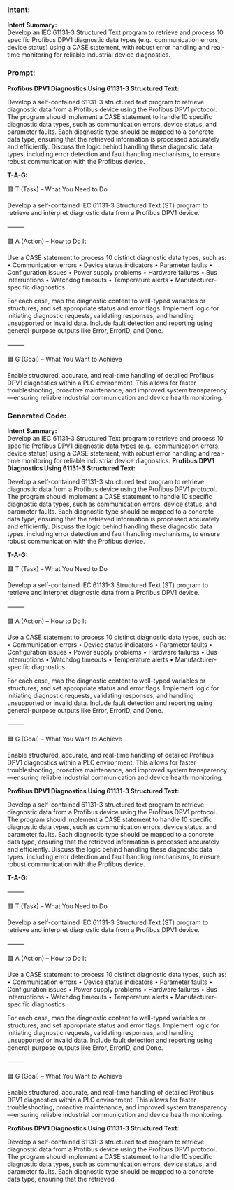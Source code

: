 ### Intent:
**Intent Summary:**  
Develop an IEC 61131-3 Structured Text program to retrieve and process 10 specific Profibus DPV1 diagnostic data types (e.g., communication errors, device status) using a CASE statement, with robust error handling and real-time monitoring for reliable industrial device diagnostics.

### Prompt:
**Profibus DPV1 Diagnostics Using 61131-3 Structured Text:**

Develop a self-contained 61131-3 structured text program to retrieve diagnostic data from a Profibus device using the Profibus DPV1 protocol. The program should implement a CASE statement to handle 10 specific diagnostic data types, such as communication errors, device status, and parameter faults. Each diagnostic type should be mapped to a concrete data type, ensuring that the retrieved information is processed accurately and efficiently. Discuss the logic behind handling these diagnostic data types, including error detection and fault handling mechanisms, to ensure robust communication with the Profibus device.

**T-A-G:**

🟥 T (Task) – What You Need to Do

Develop a self-contained IEC 61131-3 Structured Text (ST) program to retrieve and interpret diagnostic data from a Profibus DPV1 device.

⸻

🟩 A (Action) – How to Do It

Use a CASE statement to process 10 distinct diagnostic data types, such as:
	•	Communication errors
	•	Device status indicators
	•	Parameter faults
	•	Configuration issues
	•	Power supply problems
	•	Hardware failures
	•	Bus interruptions
	•	Watchdog timeouts
	•	Temperature alerts
	•	Manufacturer-specific diagnostics

For each case, map the diagnostic content to well-typed variables or structures, and set appropriate status and error flags. Implement logic for initiating diagnostic requests, validating responses, and handling unsupported or invalid data. Include fault detection and reporting using general-purpose outputs like Error, ErrorID, and Done.

⸻

🟦 G (Goal) – What You Want to Achieve

Enable structured, accurate, and real-time handling of detailed Profibus DPV1 diagnostics within a PLC environment. This allows for faster troubleshooting, proactive maintenance, and improved system transparency—ensuring reliable industrial communication and device health monitoring.

### Generated Code:
**Intent Summary:**  
Develop an IEC 61131-3 Structured Text program to retrieve and process 10 specific Profibus DPV1 diagnostic data types (e.g., communication errors, device status) using a CASE statement, with robust error handling and real-time monitoring for reliable industrial device diagnostics.
**Profibus DPV1 Diagnostics Using 61131-3 Structured Text:**

Develop a self-contained 61131-3 structured text program to retrieve diagnostic data from a Profibus device using the Profibus DPV1 protocol. The program should implement a CASE statement to handle 10 specific diagnostic data types, such as communication errors, device status, and parameter faults. Each diagnostic type should be mapped to a concrete data type, ensuring that the retrieved information is processed accurately and efficiently. Discuss the logic behind handling these diagnostic data types, including error detection and fault handling mechanisms, to ensure robust communication with the Profibus device.

**T-A-G:**

🟥 T (Task) – What You Need to Do

Develop a self-contained IEC 61131-3 Structured Text (ST) program to retrieve and interpret diagnostic data from a Profibus DPV1 device.

⸻

🟩 A (Action) – How to Do It

Use a CASE statement to process 10 distinct diagnostic data types, such as:
	•	Communication errors
	•	Device status indicators
	•	Parameter faults
	•	Configuration issues
	•	Power supply problems
	•	Hardware failures
	•	Bus interruptions
	•	Watchdog timeouts
	•	Temperature alerts
	•	Manufacturer-specific diagnostics

For each case, map the diagnostic content to well-typed variables or structures, and set appropriate status and error flags. Implement logic for initiating diagnostic requests, validating responses, and handling unsupported or invalid data. Include fault detection and reporting using general-purpose outputs like Error, ErrorID, and Done.

⸻

🟦 G (Goal) – What You Want to Achieve

Enable structured, accurate, and real-time handling of detailed Profibus DPV1 diagnostics within a PLC environment. This allows for faster troubleshooting, proactive maintenance, and improved system transparency—ensuring reliable industrial communication and device health monitoring.  

**Profibus DPV1 Diagnostics Using 61131-3 Structured Text:**

Develop a self-contained 61131-3 structured text program to retrieve diagnostic data from a Profibus device using the Profibus DPV1 protocol. The program should implement a CASE statement to handle 10 specific diagnostic data types, such as communication errors, device status, and parameter faults. Each diagnostic type should be mapped to a concrete data type, ensuring that the retrieved information is processed accurately and efficiently. Discuss the logic behind handling these diagnostic data types, including error detection and fault handling mechanisms, to ensure robust communication with the Profibus device.

**T-A-G:**

⸻

🟥 T (Task) – What You Need to Do

Develop a self-contained IEC 61131-3 Structured Text (ST) program to retrieve and interpret diagnostic data from a Profibus DPV1 device.

⸻

🟩 A (Action) – How to Do It

Use a CASE statement to process 10 distinct diagnostic data types, such as:
	•	Communication errors
	•	Device status indicators
	•	Parameter faults
	•	Configuration issues
	•	Power supply problems
	•	Hardware failures
	•	Bus interruptions
	•	Watchdog timeouts
	•	Temperature alerts
	•	Manufacturer-specific diagnostics

For each case, map the diagnostic content to well-typed variables or structures, and set appropriate status and error flags. Implement logic for initiating diagnostic requests, validating responses, and handling unsupported or invalid data. Include fault detection and reporting using general-purpose outputs like Error, ErrorID, and Done.

⸻

🟦 G (Goal) – What You Want to Achieve

Enable structured, accurate, and real-time handling of detailed Profibus DPV1 diagnostics within a PLC environment. This allows for faster troubleshooting, proactive maintenance, and improved system transparency—ensuring reliable industrial communication and device health monitoring.

**Profibus DPV1 Diagnostics Using 61131-3 Structured Text:**

Develop a self-contained 61131-3 structured text program to retrieve diagnostic data from a Profibus device using the Profibus DPV1 protocol. The program should implement a CASE statement to handle 10 specific diagnostic data types, such as communication errors, device status, and parameter faults. Each diagnostic type should be mapped to a concrete data type, ensuring that the retrieved
